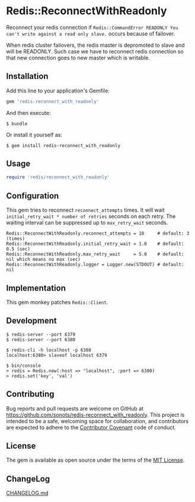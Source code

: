 # Redis::ReconnectWithReadonly

Reconnect your redis connection if `Redis::CommandError READONLY You can't write against a read only slave.` occurs because of failover.

When redis cluster failovers, the redis master is depromoted to slave and will be READONLY. Such case we have to reconnect redis connection so that new connection goes to new master which is writable.

## Installation

Add this line to your application's Gemfile:

```ruby
gem 'redis-reconnect_with_readonly'
```

And then execute:

    $ bundle

Or install it yourself as:

    $ gem install redis-reconnect_with_readonly

## Usage

```ruby
require 'redis/reconnect_with_readonly'
```

## Configuration

This gem tries to reconnect `reconnect_attempts` times.
It will wait `initial_retry_wait * number of retries` seconds on each retry.
The waiting interval can be suppressed up to `max_retry_wait` seconds.

```
Redis::ReconnectWithReadonly.reconnect_attempts = 10     # default: 3 (times)
Redis::ReconnectWithReadonly.initial_retry_wait = 1.0    # default: 0.5 (sec)
Redis::ReconnectWithReadonly.max_retry_wait     = 5.0    # default: nil which means no max (sec)
Redis::ReconnectWithReadonly.logger = Logger.new(STDOUT) # default: nil
```

## Implementation

This gem monkey patches `Redis::Client`.

## Development

```
$ redis-server --port 6379
$ redis-server --port 6380
```

```
$ redis-cli -h localhost -p 6380
localhost:6380> slaveof localhost 6379
```

```
$ bin/console
> redis = Redis.new(:host => "localhost", :port => 6380)
> redis.set('key', 'val')
```

## Contributing

Bug reports and pull requests are welcome on GitHub at https://github.com/sonots/redis-reconnect_with_readonly. This project is intended to be a safe, welcoming space for collaboration, and contributors are expected to adhere to the [Contributor Covenant](http://contributor-covenant.org) code of conduct.

## License

The gem is available as open source under the terms of the [MIT License](http://opensource.org/licenses/MIT).

## ChangeLog

[CHANGELOG.md](./CHANGELOG.md)
